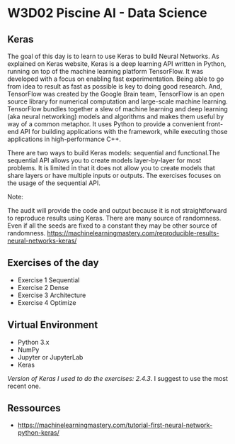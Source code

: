 # W3D02  Piscine AI - Data Science

## Keras 

The goal of this day is to learn to use Keras to build Neural Networks. As explained on Keras website, Keras is a deep learning API written in Python, running on top of the machine learning platform TensorFlow. It was developed with a focus on enabling fast experimentation. Being able to go from idea to result as fast as possible is key to doing good research.
And, TensorFlow was created by the Google Brain team, TensorFlow is an open source library for numerical computation and large-scale machine learning. TensorFlow bundles together a slew of machine learning and deep learning (aka neural networking) models and algorithms and makes them useful by way of a common metaphor. It uses Python to provide a convenient front-end API for building applications with the framework, while executing those applications in high-performance C++.

There are two ways to build Keras models: sequential and functional.The sequential API allows you to create models layer-by-layer for most problems. It is limited in that it does not allow you to create models that share layers or have multiple inputs or outputs. The exercises focuses on the usage of the sequential API. 

Note: 

The audit will provide the code and output because it is not straightforward to reproduce results using Keras. There are many source of randomness. Even if all the seeds are fixed to a constant they may be other source of randomness. https://machinelearningmastery.com/reproducible-results-neural-networks-keras/

## Exercises of the day

- Exercise 1 Sequential
- Exercise 2 Dense
- Exercise 3 Architecture
- Exercise 4 Optimize

## Virtual Environment 
- Python 3.x
- NumPy
- Jupyter or JupyterLab
- Keras

*Version of Keras I used to do the exercises: 2.4.3*. 
I suggest to use the most recent one.

## Ressources

- https://machinelearningmastery.com/tutorial-first-neural-network-python-keras/
